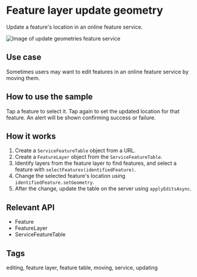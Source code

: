 # Feature layer update geometry

Update a feature's location in an online feature service.

![Image of update geometries feature service](feature-layer-update-geometry.png)

## Use case

Sometimes users may want to edit features in an online feature service by moving them.

## How to use the sample

Tap a feature to select it. Tap again to set the updated location for that feature. An alert will be shown confirming success or failure.

## How it works

1. Create a `ServiceFeatureTable` object from a URL.
2. Create a `FeatureLayer` object from the `ServiceFeatureTable`.
3. Identify layers from the feature layer to find features, and select a feature with `selectFeatures(identifiedFeature)`.
5. Change the selected feature's location using `identifiedFeature.setGeometry`.
6. After the change, update the table on the server using `applyEditsAsync`.

## Relevant API

* Feature
* FeatureLayer
* ServiceFeatureTable

## Tags

editing, feature layer, feature table, moving, service, updating